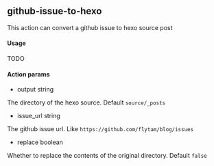 ## github-issue-to-hexo

This action can convert a github issue to hexo source post

#### Usage

TODO

#### Action params

- output string

The directory of the hexo source. Default `source/_posts`

- issue_url string

The github issue url. Like `https://github.com/flytam/blog/issues`

- replace boolean

Whether to replace the contents of the original directory. Default `false`